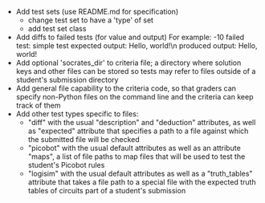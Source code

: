 * Add test sets (use README.md for specification)
    - change test set to have a 'type' of set
    - add test set class
* Add diffs to failed tests (for value and output)
  For example: -10  failed test: simple test
                    expected output: Hello, world!\n
                    produced output: Hello, world!
* Add optional 'socrates_dir' to criteria file; a directory where solution keys
  and other files can be stored so tests may refer to files outside of a
  student's submission directory
* Add general file capability to the criteria code, so that graders can specify
  non-Python files on the command line and the criteria can keep track of them
* Add other test types specific to files:
    - "diff" with the usual "description" and "deduction" attributes, as well
      as "expected" attribute that specifies a path to a file against which the
      submitted file will be checked
    - "picobot" with the usual default attributes as well as an attribute
      "maps", a list of file paths to map files that will be used to test the
      student's Picobot rules
    - "logisim" with the usual default attributes as well as a "truth_tables"
      attribute that takes a file path to a special file with the expected
      truth tables of circuits part of a student's submission
